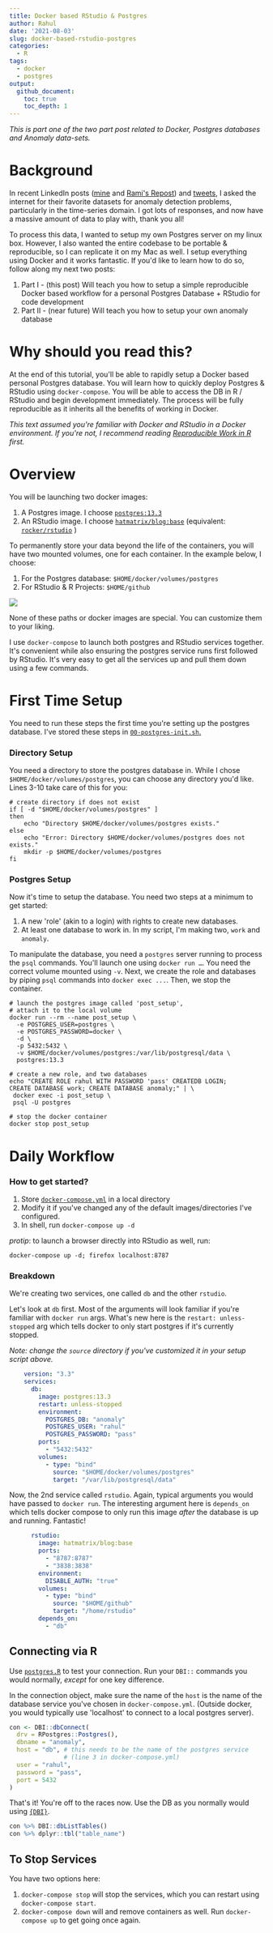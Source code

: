 ```yaml
---
title: Docker based RStudio & Postgres
author: Rahul
date: '2021-08-03'
slug: docker-based-rstudio-postgres
categories:
  - R
tags:
  - docker
  - postgres
output: 
  github_document:
    toc: true
    toc_depth: 1
---
```




_This is part one of the two part post related to Docker, Postgres databases and Anomaly data-sets._

# Background

In recent LinkedIn posts ([mine](https://www.linkedin.com/posts/rahulsangole_rstats-datascience-analytics-activity-6824183826877698048-0ImA) and [Rami's Repost](https://www.linkedin.com/posts/rami-krispin_anomalydetection-data-timeseries-activity-6825126331672612864-MEks)) and [tweets](https://twitter.com/rsangole/status/1418418477329620993), I asked the internet for their favorite datasets for anomaly detection problems, particularly in the time-series domain. I got lots of responses, and now have a massive amount of data to play with, thank you all!

To process this data, I wanted to setup my own Postgres server on my linux box. However, I also wanted the entire codebase to be portable & reproducible, so I can replicate it on my Mac as well. I setup everything using Docker and it works fantastic. If you'd like to learn how to do so, follow along my next two posts:

1.  Part I - (this post) Will teach you how to setup a simple reproducible Docker based workflow for a personal Postgres Database + RStudio for code development
2.  Part II - (near future) Will teach you how to setup your own anomaly database

# Why should you read this?

At the end of this tutorial, you'll be able to rapidly setup a Docker based personal Postgres database. You will learn how to quickly deploy Postgres & RStudio using `docker-compose`. You will be able to access the DB in R / RStudio and begin development immediately. The process will be fully reproducible as it inherits all the benefits of working in Docker.

*This text assumed you're familiar with Docker and RStudio in a Docker environment. If you're not, I recommend reading [Reproducible Work in R](https://rsangole.netlify.app/post/2020/10/10/reproducible-work-in-r/) first.*

# Overview

You will be launching two docker images:

1.  A Postgres image. I choose [`postgres:13.3`](https://hub.docker.com/_/postgres/)
2.  An RStudio image. I choose [`hatmatrix/blog:base`](https://hub.docker.com/r/hatmatrix/blog/tags?page=1&ordering=last_updated) (equivalent: [`rocker/rstudio`](https://hub.docker.com/r/rocker/rstudio) )

To permanently store your data beyond the life of the containers, you will have two mounted volumes, one for each container. In the example below, I choose:

1.  For the Postgres database: `$HOME/docker/volumes/postgres`
2.  For RStudio & R Projects: `$HOME/github`

![](docker-compose.png)

None of these paths or docker images are special. You can customize them to your liking.

I use `docker-compose` to launch both postgres and RStudio services together. It's convenient while also ensuring the postgres service runs first followed by RStudio. It's very easy to get all the services up and pull them down using a few commands.

# First Time Setup

You need to run these steps the first time you're setting up the postgres database. I've stored these steps in [`00-postgres-init.sh`.](https://github.com/rsangole/postgres/blob/master/00-postgres-init.sh)

### Directory Setup

You need a directory to store the postgres database in. While I chose `$HOME/docker/volumes/postgres`, you can choose any directory you'd like. Lines 3-10 take care of this for you:

``` {.zsh}
# create directory if does not exist
if [ -d "$HOME/docker/volumes/postgres" ] 
then
    echo "Directory $HOME/docker/volumes/postgres exists." 
else
    echo "Error: Directory $HOME/docker/volumes/postgres does not exists."
    mkdir -p $HOME/docker/volumes/postgres
fi
```

### Postgres Setup

Now it's time to setup the database. You need two steps at a minimum to get started:

1.  A new 'role' (akin to a login) with rights to create new databases.
2.  At least one database to work in. In my script, I'm making two, `work` and `anomaly`.

To manipulate the database, you need a `postgres` server running to process the `psql` commands. You'll launch one using `docker run …`. You need the correct volume mounted using `-v`. Next, we create the role and databases by piping `psql` commands into `docker exec ...`. Then, we stop the container.

    # launch the postgres image called 'post_setup',
    # attach it to the local volume
    docker run --rm --name post_setup \
      -e POSTGRES_USER=postgres \
      -e POSTGRES_PASSWORD=docker \
      -d \
      -p 5432:5432 \
      -v $HOME/docker/volumes/postgres:/var/lib/postgresql/data \
      postgres:13.3

    # create a new role, and two databases
    echo "CREATE ROLE rahul WITH PASSWORD 'pass' CREATEDB LOGIN;
    CREATE DATABASE work; CREATE DATABASE anomaly;" | \
     docker exec -i post_setup \
     psql -U postgres

    # stop the docker container
    docker stop post_setup

# Daily Workflow

### How to get started? 

1.  Store [`docker-compose.yml`](https://github.com/rsangole/postgres/blob/master/docker-compose.yml) in a local directory
2.  Modify it if you've changed any of the default images/directories I've configured.
3.  In shell, run `docker-compose up -d`

*protip*: to launch a browser directly into RStudio as well, run:

```{.zsh}
docker-compose up -d; firefox localhost:8787
```

### Breakdown

We're creating two services, one called `db` and the other `rstudio`.

Let's look at `db` first. Most of the arguments will look familiar if you're familiar with `docker run` args. What's new here is the `restart: unless-stopped` arg which tells docker to only start postgres if it's currently stopped.

*Note: change the `source` directory if you've customized it in your setup script above.*

```yml
    version: "3.3"
    services:
      db:
        image: postgres:13.3
        restart: unless-stopped
        environment:
          POSTGRES_DB: "anomaly"
          POSTGRES_USER: "rahul"
          POSTGRES_PASSWORD: "pass"
        ports:
          - "5432:5432"
        volumes:
          - type: "bind"
            source: "$HOME/docker/volumes/postgres"
            target: "/var/lib/postgresql/data"
```

Now, the 2nd service called `rstudio`. Again, typical arguments you would have passed to `docker run`. The interesting argument here is `depends_on` which tells docker compose to only run this image *after* the database is up and running. Fantastic!

```yml
      rstudio:
        image: hatmatrix/blog:base
        ports:
          - "8787:8787"
          - "3838:3838"
        environment:
          DISABLE_AUTH: "true"
        volumes:
          - type: "bind"
            source: "$HOME/github"
            target: "/home/rstudio"
        depends_on:
          - "db"
```

## Connecting via R

Use [`postgres.R`](https://github.com/rsangole/postgres/blob/master/postgres.R) to test your connection. Run your `DBI::` commands you would normally, *except* for one key difference. 

In the connection object, make sure the name of the `host` is the name of the database service you've chosen in `docker-compose.yml`. (Outside docker, you would typically use 'localhost' to connect to a local postgres server).

```r
con <- DBI::dbConnect(
  drv = RPostgres::Postgres(),
  dbname = "anomaly",
  host = "db", # this needs to be the name of the postgres service
               # (line 3 in docker-compose.yml)
  user = "rahul",
  password = "pass",
  port = 5432
)
```

That's it! You're off to the races now. Use the DB as you normally would using [`{DBI}`](https://dbi.r-dbi.org/).

```r
con %>% DBI::dbListTables()
con %>% dplyr::tbl("table_name")
```

## To Stop Services

You have two options here:

1. `docker-compose stop` will stop the services, which you can restart using `docker-compose start`.
1. `docker-compose down` will and remove containers as well. Run `docker-compose up` to get going once again.
